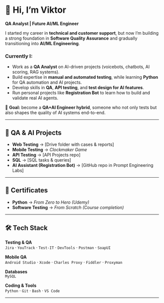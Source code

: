 # 👋 Hi, I’m Viktor  

**QA Analyst | Future AI/ML Engineer**  

I started my career in **technical and customer support**, but now I’m building a strong foundation in **Software Quality Assurance** and gradually transitioning into **AI/ML Engineering**.  

### Currently I:  
- Work as a **QA Analyst** on AI-driven projects (voicebots, chatbots, AI scoring, RAG systems).  
- Build expertise in **manual and automated testing**, while learning **Python** for QA automation and AI projects.  
- Develop skills in **QA**, **API testing**, and **test design for AI features**.  
- Run personal projects like **Registration Bot** to learn how to build and validate real AI agents.  

🎯 **Goal:** become a **QA+AI Engineer hybrid**, someone who not only tests but also shapes the quality of AI systems end-to-end.  

---

## 📂 QA & AI Projects  
- **Web Testing** → [Drive folder with cases & reports]  
- **Mobile Testing** → *Clockmaker Game*  
- **API Testing** → [API Projects repo]  
- **SQL** → [SQL tasks & queries]  
- **AI Assistant (Registration Bot)** → [GitHub repo in Prompt Engineering Labs]  

---

## 📜 Certificates  
- **Python** → *From Zero to Hero (Udemy)*  
- **Software Testing** → *From Scratch (Course completion)*  

---

## 🛠 Tech Stack  

**Testing & QA**  
`Jira` · `YouTrack` · `Test-IT` · `DevTools` · `Postman` · `SoapUI`  

**Mobile QA**  
`Android Studio` · `Xcode` · `Charles Proxy` · `Fiddler` · `Proxyman`  

**Databases**  
`MySQL`  

**Coding & Tools**  
`Python` · `Git` · `Bash` · `VS Code`  

---  
